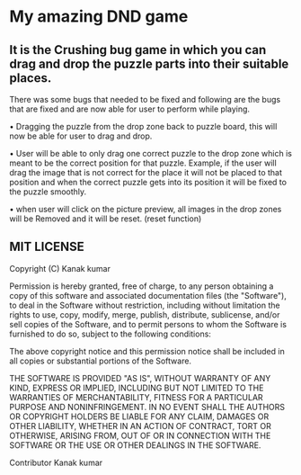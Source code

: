 # My amazing DND game
## It is the Crushing bug game in which you can drag and drop the puzzle parts into their suitable places.
There was some bugs that needed to be fixed and following are the bugs that are fixed and are now able for user to perform while playing.

• Dragging the puzzle from the drop zone back to puzzle board, this will now be able for user
to drag and drop.

• User will be able to only drag one correct puzzle to the drop zone which is meant to be the
correct position for that puzzle. Example, if the user will drag the image that is not correct for
the place it will not be placed to that position and when the correct puzzle gets into its
position it will be fixed to the puzzle smoothly.

• when user will click on the picture preview, all images in the drop zones will be
Removed and it will be reset. (reset function)

## MIT LICENSE
Copyright (C) Kanak kumar

Permission is hereby granted, free of charge, to any person obtaining a copy of this software and associated documentation files (the "Software"), to deal in the Software without restriction, including without limitation the rights to use, copy, modify, merge, publish, distribute, sublicense, and/or sell copies of the Software, and to permit persons to whom the Software is furnished to do so, subject to the following conditions:

The above copyright notice and this permission notice shall be included in all copies or substantial portions of the Software.

THE SOFTWARE IS PROVIDED "AS IS", WITHOUT WARRANTY OF ANY KIND, EXPRESS OR IMPLIED, INCLUDING BUT NOT LIMITED TO THE WARRANTIES OF MERCHANTABILITY, FITNESS FOR A PARTICULAR PURPOSE AND NONINFRINGEMENT. IN NO EVENT SHALL THE AUTHORS OR COPYRIGHT HOLDERS BE LIABLE FOR ANY CLAIM, DAMAGES OR OTHER LIABILITY, WHETHER IN AN ACTION OF CONTRACT, TORT OR OTHERWISE, ARISING FROM, OUT OF OR IN CONNECTION WITH THE SOFTWARE OR THE USE OR OTHER DEALINGS IN THE SOFTWARE.

Contributor 
Kanak kumar
